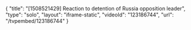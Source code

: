 {
    "title": "[1508521429] Reaction to detention of Russia opposition leader",
    "type": "solo",
    "layout": "iframe-static",
    "videoId": "123186744",
    "url": "\/tvpembed\/123186744"
}